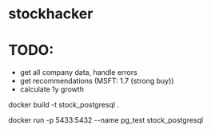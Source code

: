 # stockhacker

# TODO:

- get all company data, handle errors
- get recommendations (MSFT: 1.7 (strong buy))
- calculate 1y growth

docker build -t stock_postgresql .

docker run -p 5433:5432 --name pg_test stock_postgresql
